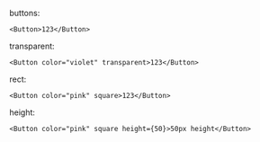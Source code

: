 buttons: 

    <Button>123</Button>
    
transparent:

    <Button color="violet" transparent>123</Button>
    
rect:
     
    <Button color="pink" square>123</Button>
    
height:
         
    <Button color="pink" square height={50}>50px height</Button>
    